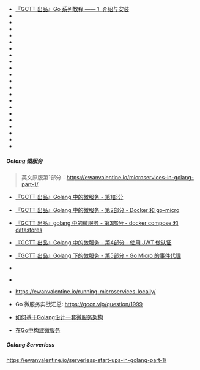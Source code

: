 


* [『GCTT 出品』Go 系列教程 —— 1. 介绍与安装](https://mp.weixin.qq.com/s/rH4CIbeoRpMMGMCdOMlNTA)
* []()
* []()
* []()
* []()
* []()
* []()
* []()
* []()
* []()
* []()
* []()
* []()
* []()
* []()
* []()
* []()
* []()
* []()
* []()
* []()
* []()


##### Golang 微服务

> 英文原版第1部分：https://ewanvalentine.io/microservices-in-golang-part-1/

* [『GCTT 出品』Golang 中的微服务 - 第1部分](https://mp.weixin.qq.com/s/SWo-KcX_i14pZBYy_CnVtg)
* [『GCTT 出品』Golang 中的微服务 - 第2部分 - Docker 和 go-micro](https://mp.weixin.qq.com/s/P2JpilKRyhcx8jJQ5DdtAg)
* [『GCTT 出品』golang 中的微服务 - 第3部分 - docker compose 和 datastores](https://mp.weixin.qq.com/s/6227fToSsPyDC5e3UOatwg)
* [『GCTT 出品』Golang 中的微服务 - 第4部分 - 使用 JWT 做认证](https://mp.weixin.qq.com/s/a782Uos6lV3WM9GLSaK-bA)
* [『GCTT 出品』Golang 下的微服务 - 第5部分 - Go Micro 的事件代理](https://mp.weixin.qq.com/s/815D2-szq-eFOWiMZao4Ig)
* []()
* []()

* https://ewanvalentine.io/running-microservices-locally/

* Go 微服务实战汇总: https://gocn.vip/question/1999

* [如何基于Golang设计一套微服务架构](https://mp.weixin.qq.com/s/kqtOLvbpQ3UOZ_kDXvH2Jg)
* [在Go中构建微服务](https://mp.weixin.qq.com/s/x-sRtxtvMUXxdREMeYvsIw)


##### Golang Serverless

https://ewanvalentine.io/serverless-start-ups-in-golang-part-1/